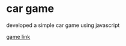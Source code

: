 # car game

developed a simple car game using javascript

[game link](https://mithileshkrishnas.github.io/car-game.github.io/)
